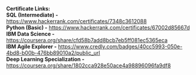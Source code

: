 **Certificate Links:** <br>
**SQL (Intermediate) -** https://www.hackerrank.com/certificates/7348c3612088 <br>
**Python (Basic) -** https://www.hackerrank.com/certificates/67002d85667d <br>
**IBM Data Science -** https://coursera.org/share/cfd58b7add8bcb7eb5ff081ec5365eca <br>
**IBM Agile Explorer -** https://www.credly.com/badges/40cc5993-050e-4bd8-b00b-476bb89010a2/public_url <br>
**Deep Learning Specialization -** https://coursera.org/share/1802cca928e50ace4a98896096fa9df8 <br>
